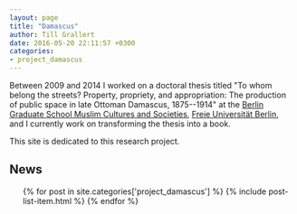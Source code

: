 ```yaml
---
layout: page
title: "Damascus"
author: Till Grallert
date: 2016-05-20 22:11:57 +0300
categories:
- project_damascus
---
```


Between 2009 and 2014 I worked on a doctoral thesis titled "To whom belong the streets? Property, propriety, and appropriation: The production of public space in late Ottoman Damascus, 1875--1914" at the [Berlin Graduate School Muslim Cultures and Societies](https://www.bgsmcs.fu-berlin.de/), [Freie Universität Berlin](https://www.fu-berlin.de/), and I currently work on transforming the thesis into a book. 

This site is dedicated to this research project.

## News

<ul class="post-list">
{% for post in site.categories['project_damascus'] %}
  {% include post-list-item.html %}
{% endfor %}
</ul>